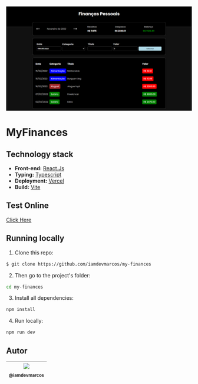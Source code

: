 <p align="center">
  <a href="https://myfinances-iamdevmarcos.vercel.app/">
    <img src="./public/images/Project.png" width="550">
  </a>
</p>

# MyFinances

## Technology stack

- **Front-end:** [React.Js](https://reactjs.org/)
- **Typing:** [Typescript](https://www.typescriptlang.org/)
- **Deployment:** [Vercel](https://vercel.com/)
- **Build:** [Vite](https://vitejs.dev/)

## Test Online

[Click Here](https://myfinances-iamdevmarcos.vercel.app/)

## Running locally

1. Clone this repo:

```sh
$ git clone https://github.com/iamdevmarcos/my-finances
```

2. Then go to the project's folder:

```sh
cd my-finances
```

3. Install all dependencies:

```sh
npm install
```

4. Run locally:

```sh
npm run dev
```

## Autor

| [<img src="https://avatars.githubusercontent.com/u/92524722?v=4" width=115><br><sub>@iamdevmarcos</sub>](https://github.com/iamdevmarcos) |
| :---------------------------------------------------------------------------------------------------------------------------------------: |
